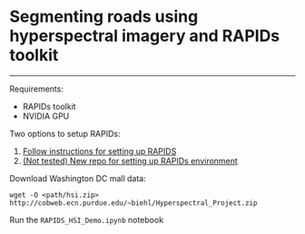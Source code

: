 # Segmenting roads using hyperspectral imagery and RAPIDs toolkit
---
Requirements:
- RAPIDs toolkit
- NVIDIA GPU

Two options to setup RAPIDs:
1. [Follow instructions for setting up RAPIDS](https://rapids.ai/cloud#GC-single)
2. [(Not tested) New repo for setting up RAPIDs environment](https://github.com/rapidsai/rapids-env-generator)

Download Washington DC mall data:
```
wget -O <path/hsi.zip> http://cobweb.ecn.purdue.edu/~biehl/Hyperspectral_Project.zip
```
Run the `RAPIDS_HSI_Demo.ipynb` notebook
